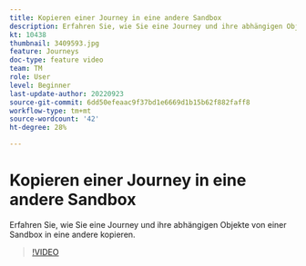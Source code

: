 ```yaml
---
title: Kopieren einer Journey in eine andere Sandbox
description: Erfahren Sie, wie Sie eine Journey und ihre abhängigen Objekte von einer Sandbox in eine andere kopieren.
kt: 10438
thumbnail: 3409593.jpg
feature: Journeys
doc-type: feature video
team: TM
role: User
level: Beginner
last-update-author: 20220923
source-git-commit: 6dd50efeaac9f37bd1e6669d1b15b62f882faff8
workflow-type: tm+mt
source-wordcount: '42'
ht-degree: 28%

---
```



# Kopieren einer Journey in eine andere Sandbox

Erfahren Sie, wie Sie eine Journey und ihre abhängigen Objekte von einer Sandbox in eine andere kopieren.

>[!VIDEO](https://video.tv.adobe.com/v/3409593?quality=12)
